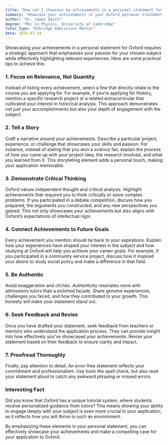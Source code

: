 ```yaml
---
title: "How can I showcase my achievements in a personal statement for Oxford?"
summary: "Showcase your achievements in your Oxford personal statement by highlighting relevant experiences, telling a story, and connecting to future goals."
author: "Dr. James Smith"
degree: "MSc in Physics, University of Cambridge"
tutor_type: "Oxbridge Admissions Mentor"
date: 2024-07-24
---
```


Showcasing your achievements in a personal statement for Oxford requires a strategic approach that emphasizes your passion for your chosen subject while effectively highlighting relevant experiences. Here are some practical tips to achieve this:

### 1. **Focus on Relevance, Not Quantity**
Instead of listing every achievement, select a few that directly relate to the course you are applying for. For example, if you’re applying for History, mention a specific research project or a related extracurricular that cultivated your interest in historical analysis. This approach demonstrates not just your accomplishments but also your depth of engagement with the subject.

### 2. **Tell a Story**
Craft a narrative around your achievements. Describe a particular project, experience, or challenge that showcases your skills and passion. For instance, instead of stating that you won a science fair, explain the process of how you came up with your project idea, the research involved, and what you learned from it. This storytelling element adds a personal touch, making your application memorable.

### 3. **Demonstrate Critical Thinking**
Oxford values independent thought and critical analysis. Highlight achievements that required you to think critically or solve complex problems. If you participated in a debate competition, discuss how you prepared, the arguments you constructed, and any new perspectives you gained. This not only showcases your achievements but also aligns with Oxford’s expectations of intellectual rigor.

### 4. **Connect Achievements to Future Goals**
Every achievement you mention should tie back to your aspirations. Explain how your experiences have shaped your interest in the subject and how studying at Oxford will help you achieve your career goals. For example, if you participated in a community service project, discuss how it inspired your desire to study social policy and make a difference in that field.

### 5. **Be Authentic**
Avoid exaggeration and clichés. Authenticity resonates more with admissions tutors than a polished façade. Share genuine experiences, challenges you faced, and how they contributed to your growth. This honesty will make your statement stand out.

### 6. **Seek Feedback and Revise**
Once you have drafted your statement, seek feedback from teachers or mentors who understand the application process. They can provide insight into how effectively you’ve showcased your achievements. Revise your statement based on their feedback to ensure clarity and impact.

### 7. **Proofread Thoroughly**
Finally, pay attention to detail. An error-free statement reflects your commitment and professionalism. Use tools like spell check, but also read your statement aloud to catch any awkward phrasing or missed errors.

### Interesting Fact
Did you know that Oxford has a unique tutorial system, where students receive personalized guidance from tutors? This means showing your ability to engage deeply with your subject is even more crucial in your application, as it reflects how you will thrive in such an environment.

By emphasizing these elements in your personal statement, you can effectively showcase your achievements and make a compelling case for your application to Oxford.
    
